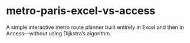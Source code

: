 # metro-paris-excel-vs-access
A simple interactive metro route planner built entirely in Excel and then in Access—without using Dijkstra’s algorithm.
